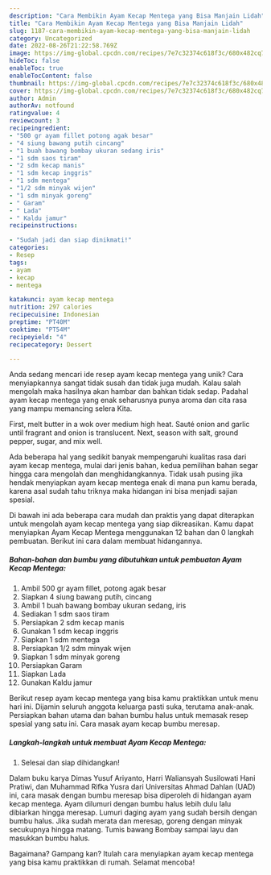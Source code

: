 ```yaml
---
description: "Cara Membikin Ayam Kecap Mentega yang Bisa Manjain Lidah"
title: "Cara Membikin Ayam Kecap Mentega yang Bisa Manjain Lidah"
slug: 1187-cara-membikin-ayam-kecap-mentega-yang-bisa-manjain-lidah
category: Uncategorized
date: 2022-08-26T21:22:58.769Z
image: https://img-global.cpcdn.com/recipes/7e7c32374c618f3c/680x482cq70/ayam-kecap-mentega-foto-resep-utama.jpg
hideToc: false
enableToc: true
enableTocContent: false
thumbnail: https://img-global.cpcdn.com/recipes/7e7c32374c618f3c/680x482cq70/ayam-kecap-mentega-foto-resep-utama.jpg
cover: https://img-global.cpcdn.com/recipes/7e7c32374c618f3c/680x482cq70/ayam-kecap-mentega-foto-resep-utama.jpg
author: Admin
authorAv: notfound
ratingvalue: 4
reviewcount: 3
recipeingredient:
- "500 gr ayam fillet potong agak besar"
- "4 siung bawang putih cincang"
- "1 buah bawang bombay ukuran sedang iris"
- "1 sdm saos tiram"
- "2 sdm kecap manis"
- "1 sdm kecap inggris"
- "1 sdm mentega"
- "1/2 sdm minyak wijen"
- "1 sdm minyak goreng"
- " Garam"
- " Lada"
- " Kaldu jamur"
recipeinstructions:

- "Sudah jadi dan siap dinikmati!"
categories:
- Resep
tags:
- ayam
- kecap
- mentega

katakunci: ayam kecap mentega 
nutrition: 297 calories
recipecuisine: Indonesian
preptime: "PT40M"
cooktime: "PT54M"
recipeyield: "4"
recipecategory: Dessert

---
```





Anda sedang mencari ide resep ayam kecap mentega yang unik? Cara menyiapkannya sangat tidak susah dan tidak juga mudah. Kalau salah mengolah maka hasilnya akan hambar dan bahkan tidak sedap. Padahal ayam kecap mentega yang enak seharusnya punya aroma dan cita rasa yang mampu memancing selera Kita.





First, melt butter in a wok over medium high heat. Sauté onion and garlic until fragrant and onion is translucent. Next, season with salt, ground pepper, sugar, and mix well.

Ada beberapa hal yang sedikit banyak mempengaruhi kualitas rasa dari ayam kecap mentega, mulai dari jenis bahan, kedua pemilihan bahan segar hingga cara mengolah dan menghidangkannya. Tidak usah pusing jika hendak menyiapkan ayam kecap mentega enak di mana pun kamu berada, karena asal sudah tahu triknya maka hidangan ini bisa menjadi sajian spesial.






Di bawah ini ada beberapa cara mudah dan praktis yang dapat diterapkan untuk mengolah ayam kecap mentega yang siap dikreasikan. Kamu dapat menyiapkan Ayam Kecap Mentega menggunakan 12 bahan dan 0 langkah pembuatan. Berikut ini cara dalam membuat hidangannya.

<!--inarticleads1-->

##### Bahan-bahan dan bumbu yang dibutuhkan untuk pembuatan Ayam Kecap Mentega:

1. Ambil 500 gr ayam fillet, potong agak besar
1. Siapkan 4 siung bawang putih, cincang
1. Ambil 1 buah bawang bombay ukuran sedang, iris
1. Sediakan 1 sdm saos tiram
1. Persiapkan 2 sdm kecap manis
1. Gunakan 1 sdm kecap inggris
1. Siapkan 1 sdm mentega
1. Persiapkan 1/2 sdm minyak wijen
1. Siapkan 1 sdm minyak goreng
1. Persiapkan  Garam
1. Siapkan  Lada
1. Gunakan  Kaldu jamur


Berikut resep ayam kecap mentega yang bisa kamu praktikkan untuk menu hari ini. Dijamin seluruh anggota keluarga pasti suka, terutama anak-anak. Persiapkan bahan utama dan bahan bumbu halus untuk memasak resep spesial yang satu ini. Cara masak ayam kecap bumbu meresap. 

<!--inarticleads2-->

##### Langkah-langkah untuk membuat Ayam Kecap Mentega:


1. Selesai dan siap dihidangkan!

Dalam buku karya Dimas Yusuf Ariyanto, Harri Waliansyah Susilowati Hani Pratiwi, dan Muhammad Rifka Yusra dari Universitas Ahmad Dahlan (UAD) ini, cara masak dengan bumbu meresap bisa diperoleh di hidangan ayam kecap mentega. Ayam dilumuri dengan bumbu halus lebih dulu lalu dibiarkan hingga meresap. Lumuri daging ayam yang sudah bersih dengan bumbu halus. Jika sudah merata dan meresap, goreng dengan minyak secukupnya hingga matang. Tumis bawang Bombay sampai layu dan masukkan bumbu halus. 

Bagaimana? Gampang kan? Itulah cara menyiapkan ayam kecap mentega yang bisa kamu praktikkan di rumah. Selamat mencoba!
